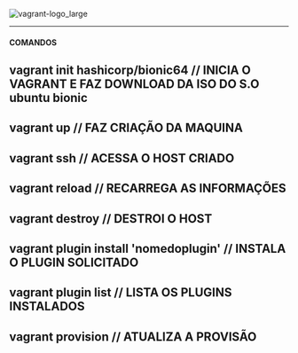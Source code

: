 
![vagrant-logo_large](https://github.com/user-attachments/assets/5f3f4b28-1e5f-4aab-af42-0adf73e4015d)






-----------------------------------------------------------------------------------------------------------

#### COMANDOS ####

vagrant init hashicorp/bionic64     // INICIA O VAGRANT E FAZ DOWNLOAD DA ISO DO S.O ubuntu bionic
-----------------------------------------------------------------------------------------------------------
vagrant up // FAZ CRIAÇÃO DA MAQUINA 
-----------------------------------------------------------------------------------------------------------
vagrant ssh // ACESSA O HOST CRIADO
-----------------------------------------------------------------------------------------------------------
vagrant reload // RECARREGA AS INFORMAÇÕES
-----------------------------------------------------------------------------------------------------------
vagrant destroy // DESTROI O HOST
-----------------------------------------------------------------------------------------------------------
vagrant plugin install 'nomedoplugin' // INSTALA O PLUGIN SOLICITADO 
-----------------------------------------------------------------------------------------------------------
vagrant plugin list // LISTA OS PLUGINS INSTALADOS
-----------------------------------------------------------------------------------------------------------
vagrant provision // ATUALIZA A PROVISÃO
-----------------------------------------------------------------------------------------------------------
